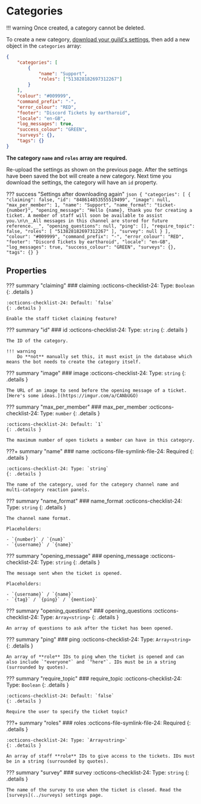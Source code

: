 # Categories

!!! warning
	Once created, a category cannot be deleted.

To create a new category, [download your guild's settings](../guild-settings#downloading-current-settings), then add a new object in the `categories` array:

```json hl_lines="3-6"
{
	"categories": [
		{
			"name": "Support",
			"roles": ["513828182697312267"]
		}
	],
	"colour": "#009999",
	"command_prefix": "-",
	"error_colour": "RED",
	"footer": "Discord Tickets by eartharoid",
	"locale": "en-GB",
	"log_messages": true,
	"success_colour": "GREEN",
	"surveys": {},
	"tags": {}
}
```

**The category `name` and `roles` array are required.**

Re-upload the settings as shown on the previous page. After the settings have been saved the bot will create a new category. Next time you download the settings, the category will have an `id` property.

??? success "Settings after downloading again"
	```json
	{
		"categories": [
			{
				"claiming": false,
				"id": "848614853555519499",
				"image": null,
				"max_per_member": 1,
				"name": "Support",
				"name_format": "ticket-{number}",
				"opening_message": "Hello {name}, thank you for creating a ticket. A member of staff will soon be available to assist you.\n\n__All messages in this channel are stored for future reference.__",
				"opening_questions": null,
				"ping": [],
				"require_topic": false,
				"roles": [
					"513828182697312267"
				],
				"survey": null
			}
		],
		"colour": "#009999",
		"command_prefix": "-",
		"error_colour": "RED",
		"footer": "Discord Tickets by eartharoid",
		"locale": "en-GB",
		"log_messages": true,
		"success_colour": "GREEN",
		"surveys": {},
		"tags": {}
	}
	```

## Properties

??? summary "claiming"
	### claiming
	:octicons-checklist-24: Type: `Boolean`
	{: .details }

	:octicons-checklist-24: Default: `false`
	{: .details }

	Enable the staff ticket claiming feature? 

??? summary "id"
	### id
	:octicons-checklist-24: Type: `string`
	{: .details }

	The ID of the category.

	!!! warning
		Do **not** manually set this, it must exist in the database which means the bot needs to create the category itself.

??? summary "image"
	### image
	:octicons-checklist-24: Type: `string`
	{: .details }

	The URL of an image to send before the opening message of a ticket. [Here's some ideas.](https://imgur.com/a/CANbUGO)

??? summary "max_per_member"
	### max_per_member
	:octicons-checklist-24: Type: `number`
	{: .details }

	:octicons-checklist-24: Default: `1`
	{: .details }

	The maximum number of open tickets a member can have in this category.

???+ summary "name"
	### name
	:octicons-file-symlink-file-24: Required
	{: .details }

	:octicons-checklist-24: Type: `string`
	{: .details }

	The name of the category, used for the category channel name and multi-category reaction panels. 

??? summary "name_format"
	### name_format
	:octicons-checklist-24: Type: `string`
	{: .details }

	The channel name format.

	Placeholders:

	- `{number}` / `{num}`
	- `{username}` / `{name}`

??? summary "opening_message"
	### opening_message
	:octicons-checklist-24: Type: `string`
	{: .details }

	The message sent when the ticket is opened.

	Placeholders:

	- `{username}` / `{name}`
	- `{tag}` / `{ping}` / `{mention}`

??? summary "opening_questions"
	### opening_questions
	:octicons-checklist-24: Type: `Array<string>`
	{: .details }

	An array of questions to ask after the ticket has been opened.

??? summary "ping"
	### ping
	:octicons-checklist-24: Type: `Array<string>`
	{: .details }

	An array of **role** IDs to ping when the ticket is opened and can also include `"everyone"` and `"here"`. IDs must be in a string (surrounded by quotes).

??? summary "require_topic"
	### require_topic
	:octicons-checklist-24: Type: `Boolean`
	{: .details }

	:octicons-checklist-24: Default: `false`
	{: .details }

	Require the user to specify the ticket topic?

???+ summary "roles"
	### roles
	:octicons-file-symlink-file-24: Required
	{: .details }

	:octicons-checklist-24: Type: `Array<string>`
	{: .details }

	An array of staff **role** IDs to give access to the tickets. IDs must be in a string (surrounded by quotes).

??? summary "survey"
	### survey
	:octicons-checklist-24: Type: `string`
	{: .details }

	The name of the survey to use when the ticket is closed. Read the [surveys](../surveys) settings page.